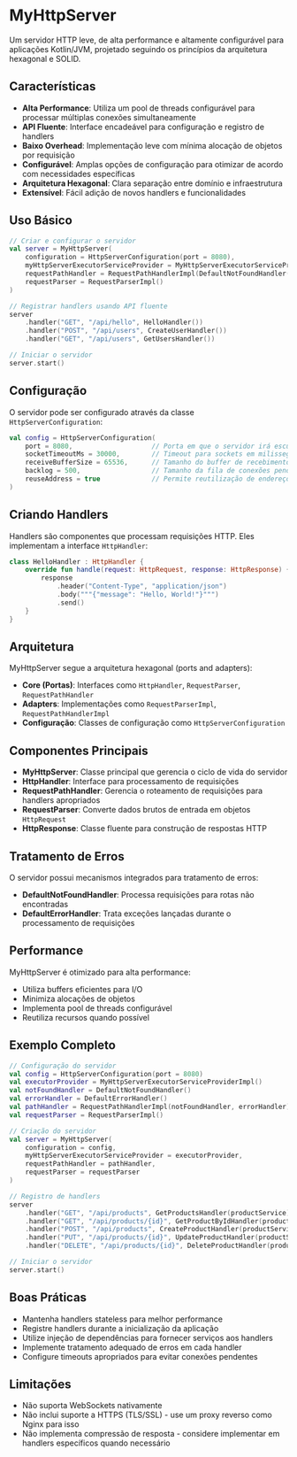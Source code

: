 # MyHttpServer

Um servidor HTTP leve, de alta performance e altamente configurável para aplicações Kotlin/JVM, projetado seguindo os princípios da arquitetura hexagonal e SOLID.

## Características

- **Alta Performance**: Utiliza um pool de threads configurável para processar múltiplas conexões simultaneamente
- **API Fluente**: Interface encadeável para configuração e registro de handlers
- **Baixo Overhead**: Implementação leve com mínima alocação de objetos por requisição
- **Configurável**: Amplas opções de configuração para otimizar de acordo com necessidades específicas
- **Arquitetura Hexagonal**: Clara separação entre domínio e infraestrutura
- **Extensível**: Fácil adição de novos handlers e funcionalidades

## Uso Básico

```kotlin
// Criar e configurar o servidor
val server = MyHttpServer(
    configuration = HttpServerConfiguration(port = 8080),
    myHttpServerExecutorServiceProvider = MyHttpServerExecutorServiceProviderImpl(),
    requestPathHandler = RequestPathHandlerImpl(DefaultNotFoundHandler(), DefaultErrorHandler()),
    requestParser = RequestParserImpl()
)

// Registrar handlers usando API fluente
server
    .handler("GET", "/api/hello", HelloHandler())
    .handler("POST", "/api/users", CreateUserHandler())
    .handler("GET", "/api/users", GetUsersHandler())

// Iniciar o servidor
server.start()
```

## Configuração

O servidor pode ser configurado através da classe `HttpServerConfiguration`:

```kotlin
val config = HttpServerConfiguration(
    port = 8080,                    // Porta em que o servidor irá escutar
    socketTimeoutMs = 30000,        // Timeout para sockets em milissegundos
    receiveBufferSize = 65536,      // Tamanho do buffer de recebimento
    backlog = 500,                  // Tamanho da fila de conexões pendentes
    reuseAddress = true             // Permite reutilização de endereços
)
```

## Criando Handlers

Handlers são componentes que processam requisições HTTP. Eles implementam a interface `HttpHandler`:

```kotlin
class HelloHandler : HttpHandler {
    override fun handle(request: HttpRequest, response: HttpResponse) {
        response
            .header("Content-Type", "application/json")
            .body("""{"message": "Hello, World!"}""")
            .send()
    }
}
```

## Arquitetura

MyHttpServer segue a arquitetura hexagonal (ports and adapters):

- **Core (Portas)**: Interfaces como `HttpHandler`, `RequestParser`, `RequestPathHandler`
- **Adapters**: Implementações como `RequestParserImpl`, `RequestPathHandlerImpl`
- **Configuração**: Classes de configuração como `HttpServerConfiguration`

## Componentes Principais

- **MyHttpServer**: Classe principal que gerencia o ciclo de vida do servidor
- **HttpHandler**: Interface para processamento de requisições
- **RequestPathHandler**: Gerencia o roteamento de requisições para handlers apropriados
- **RequestParser**: Converte dados brutos de entrada em objetos `HttpRequest`
- **HttpResponse**: Classe fluente para construção de respostas HTTP

## Tratamento de Erros

O servidor possui mecanismos integrados para tratamento de erros:

- **DefaultNotFoundHandler**: Processa requisições para rotas não encontradas
- **DefaultErrorHandler**: Trata exceções lançadas durante o processamento de requisições

## Performance

MyHttpServer é otimizado para alta performance:

- Utiliza buffers eficientes para I/O
- Minimiza alocações de objetos
- Implementa pool de threads configurável
- Reutiliza recursos quando possível

## Exemplo Completo

```kotlin
// Configuração do servidor
val config = HttpServerConfiguration(port = 8080)
val executorProvider = MyHttpServerExecutorServiceProviderImpl()
val notFoundHandler = DefaultNotFoundHandler()
val errorHandler = DefaultErrorHandler()
val pathHandler = RequestPathHandlerImpl(notFoundHandler, errorHandler)
val requestParser = RequestParserImpl()

// Criação do servidor
val server = MyHttpServer(
    configuration = config,
    myHttpServerExecutorServiceProvider = executorProvider,
    requestPathHandler = pathHandler,
    requestParser = requestParser
)

// Registro de handlers
server
    .handler("GET", "/api/products", GetProductsHandler(productService))
    .handler("GET", "/api/products/{id}", GetProductByIdHandler(productService))
    .handler("POST", "/api/products", CreateProductHandler(productService))
    .handler("PUT", "/api/products/{id}", UpdateProductHandler(productService))
    .handler("DELETE", "/api/products/{id}", DeleteProductHandler(productService))

// Iniciar o servidor
server.start()
```

## Boas Práticas

- Mantenha handlers stateless para melhor performance
- Registre handlers durante a inicialização da aplicação
- Utilize injeção de dependências para fornecer serviços aos handlers
- Implemente tratamento adequado de erros em cada handler
- Configure timeouts apropriados para evitar conexões pendentes

## Limitações

- Não suporta WebSockets nativamente
- Não inclui suporte a HTTPS (TLS/SSL) - use um proxy reverso como Nginx para isso
- Não implementa compressão de resposta - considere implementar em handlers específicos quando necessário
